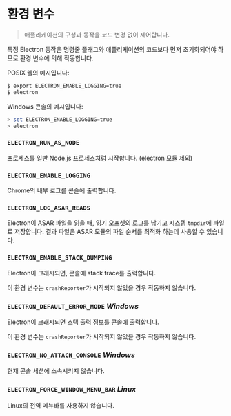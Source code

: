 # 환경 변수

> 애플리케이션의 구성과 동작을 코드 변경 없이 제어합니다.

특정 Electron 동작은 명령줄 플래그와 애플리케이션의 코드보다 먼저 초기화되어야 하므로
환경 변수에 의해 작동합니다.

POSIX 쉘의 예시입니다:

```bash
$ export ELECTRON_ENABLE_LOGGING=true
$ electron
```

Windows 콘솔의 예시입니다:

```powershell
> set ELECTRON_ENABLE_LOGGING=true
> electron
```

### `ELECTRON_RUN_AS_NODE`

프로세스를 일반 Node.js 프로세스처럼 시작합니다. (electron 모듈 제외)

### `ELECTRON_ENABLE_LOGGING`

Chrome의 내부 로그를 콘솔에 출력합니다.

### `ELECTRON_LOG_ASAR_READS`

Electron이 ASAR 파일을 읽을 때, 읽기 오프셋의 로그를 남기고 시스템 `tmpdir`에 파일로
저장합니다. 결과 파일은 ASAR 모듈의 파일 순서를 최적화 하는데 사용할 수 있습니다.

### `ELECTRON_ENABLE_STACK_DUMPING`

Electron이 크래시되면, 콘솔에 stack trace를 출력합니다.

이 환경 변수는 `crashReporter`가 시작되지 않았을 경우 작동하지 않습니다.

### `ELECTRON_DEFAULT_ERROR_MODE` _Windows_

Electron이 크래시되면 스택 출력 정보를 콘솔에 출력합니다.

이 환경 변수는 `crashReporter`가 시작되지 않았을 경우 작동하지 않습니다.

### `ELECTRON_NO_ATTACH_CONSOLE` _Windows_

현재 콘솔 세션에 소속시키지 않습니다.

### `ELECTRON_FORCE_WINDOW_MENU_BAR` _Linux_

Linux의 전역 메뉴바를 사용하지 않습니다.
